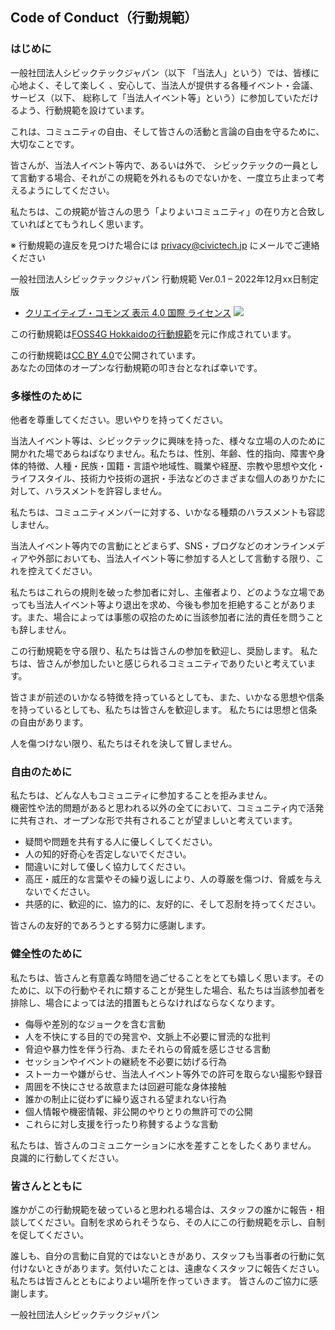 Code of Conduct（行動規範）
---

### はじめに
一般社団法人シビックテックジャパン（以下 「当法人」という）では、皆様に心地よく、そして楽しく 、安心して、当法人が提供する各種イベント・会議、サービス（以下、
総称して「当法人イベント等」という）に参加していただけるよう、行動規範を設けています。

これは、コミュニティの自由、そして皆さんの活動と言論の自由を守るために、大切なことです。

皆さんが、当法人イベント等内で、あるいは外で、 シビックテックの一員として言動する場合、それがこの規範を外れるものでないかを、一度立ち止まって考えるようにしてください。
 
私たちは、この規範が皆さんの思う「よりよいコミュニティ」の在り方と合致していればとてもうれしく思います。

※ 行動規範の違反を見つけた場合には [privacy@civictech.jp](<mailto:privacy@civictech.jp>) にメールでご連絡ください    

一般社団法人シビックテックジャパン 行動規範 Ver.0.1 – 2022年12月xx日制定版

* [クリエイティブ・コモンズ 表示 4.0 国際 ライセンス](https://creativecommons.org/licenses/by/4.0/deed.ja)
![](https://i.creativecommons.org/l/by/4.0/88x31.png)
 
この行動規範は[FOSS4G Hokkaidoの行動規範](https://foss4g.hokkaido.jp/code-of-conduct/)を元に作成されています。

この行動規範は[CC BY 4.0](https://creativecommons.org/licenses/by/4.0/deed.ja)で公開されています。   
あなたの団体のオープンな行動規範の叩き台となれば幸いです。

### 多様性のために 
他者を尊重してください。思いやりを持ってください。

当法人イベント等は、シビックテックに興味を持った、様々な立場の人のために開かれた場であらねばなりません。私たちは、性別、年齢、性的指向、障害や身体的特徴、人種・民族・国籍・言語や地域性、職業や経歴、宗教や思想や文化・ライフスタイル、技術力や技術の選択・手法などのさまざまな個人のありかたに対して、ハラスメントを許容しません。

私たちは、コミュニティメンバーに対する、いかなる種類のハラスメントも容認しません。

当法人イベント等内での言動にとどまらず、SNS・ブログなどのオンラインメディアや外部においても、当法人イベント等に参加する人として言動する限り、これを控えてください。

私たちはこれらの規則を破った参加者に対し、主催者より、どのような立場であっても当法人イベント等より退出を求め、今後も参加を拒絶することがあります。また、場合によっては事態の収拾のために当該参加者に法的責任を問うことも辞しません。

この行動規範を守る限り、私たちは皆さんの参加を歓迎し、奨励します。
私たちは、皆さんが参加したいと感じられるコミュニティでありたいと考えています。

皆さまが前述のいかなる特徴を持っているとしても、また、いかなる思想や信条を持っているとしても、私たちは皆さんを歓迎します。
私たちには思想と信条の自由があります。

人を傷つけない限り、私たちはそれを決して冒しません。

### 自由のために
私たちは、どんな人もコミュニティに参加することを拒みません。  
機密性や法的問題があると思われる以外の全てにおいて、コミュニティ内で活発に共有され、オープンな形で共有されることが望ましいと考えています。
* 疑問や問題を共有する人に優しくしてください。
* 人の知的好奇心を否定しないでください。
* 間違いに対して優しく協力してください。
* 高圧・威圧的な言葉やその繰り返しにより、人の尊厳を傷つけ、脅威を与えないでください。
* 共感的に、歓迎的に、協力的に、友好的に、そして忍耐を持ってください。

皆さんの友好的であろうとする努力に感謝します。

### 健全性のために
私たちは、皆さんと有意義な時間を過ごせることをとても嬉しく思います。そのために、以下の行動やそれに類することが発生した場合、私たちは当該参加者を排除し、場合によっては法的措置もとらなければならなくなります。
* 侮辱や差別的なジョークを含む言動
* 人を不快にする目的での発言や、文脈上不必要に冒涜的な批判
* 脅迫や暴力性を伴う行為、またそれらの脅威を感じさせる言動
* セッションやイベントの継続を不必要に妨げる行為
* ストーカーや嫌がらせ、当法人イベント等外での許可を取らない撮影や録音
* 周囲を不快にさせる故意または回避可能な身体接触
* 誰かの制止に従わずに繰り返される望まれない行為
* 個人情報や機密情報、非公開のやりとりの無許可での公開
* これらに対し支援を行ったり称賛するような言動

私たちは、皆さんのコミュニケーションに水を差すことをしたくありません。
良識的に行動してください。

### 皆さんとともに
誰かがこの行動規範を破っていると思われる場合は、スタッフの誰かに報告・相談してください。自制を求められそうなら、その人にこの行動規範を示し、自制を促してください。

誰しも、自分の言動に自覚的ではないときがあり、スタッフも当事者の行動に気付けないときがあります。気付いたことは、遠慮なくスタッフに報告ください。
私たちは皆さんとともによりよい場所を作っていきます。
皆さんのご協力に感謝します。

一般社団法人シビックテックジャパン

